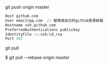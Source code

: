 git push origin master

```python
Host github.com
User email@qq.com  // 替换成自己的github登录邮箱
Hostname ssh.github.com
PreferredAuthentications publickey
IdentityFile ~/.ssh/id_rsa
Port 443
```
git pull 

$ git pull --rebase origin master
